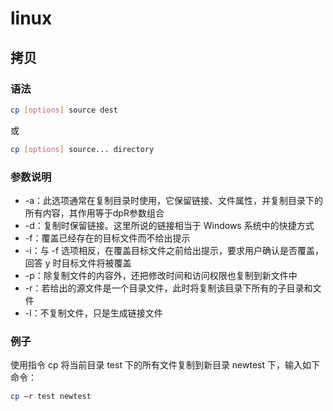 # linux

## 拷贝

### 语法

```bash
cp [options] source dest
```

或

```bash
cp [options] source... directory
```

### 参数说明

* -a：此选项通常在复制目录时使用，它保留链接、文件属性，并复制目录下的所有内容，其作用等于dpR参数组合  
* -d：复制时保留链接。这里所说的链接相当于 Windows 系统中的快捷方式  
* -f：覆盖已经存在的目标文件而不给出提示  
* -i：与 -f 选项相反，在覆盖目标文件之前给出提示，要求用户确认是否覆盖，回答 y 时目标文件将被覆盖  
* -p：除复制文件的内容外，还把修改时间和访问权限也复制到新文件中  
* -r：若给出的源文件是一个目录文件，此时将复制该目录下所有的子目录和文件  
* -l：不复制文件，只是生成链接文件  

### 例子

使用指令 cp 将当前目录 test 下的所有文件复制到新目录 newtest 下，输入如下命令：

```bash
cp –r test newtest
```

